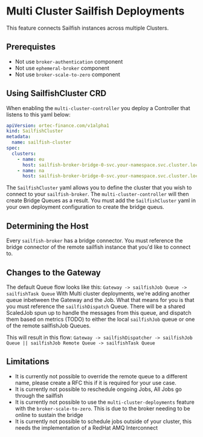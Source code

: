 # Multi Cluster Sailfish Deployments
This feature connects Sailfish instances across multiple Clusters. 

## Prerequistes
- Not use `broker-authentication` component
- Not use `ephemeral-broker` component
- Not use `broker-scale-to-zero` component

## Using SailfishCluster CRD
When enabling the `multi-cluster-controller` you deploy a Controller that listens to this yaml below:

```yaml
apiVersion: ortec-finance.com/v1alpha1
kind: SailfishCluster
metadata:
  name: sailfish-cluster
spec:
  clusters:      
    - name: eu      
      host: sailfish-broker-bridge-0-svc.your-namespace.svc.cluster.local     
    - name: na      
      host: sailfish-broker-bridge-0-svc.your-namespace.svc.cluster.local   
```
The `SailfishCluster` yaml allows you to define the cluster that you wish to connect to your `sailfish-broker`. The `multi-cluster-controller` will then create Bridge Queues as a result.
You must add the `SailfishCluster` yaml in your own deployment configuration to create the bridge queus.

## Determining the Host
Every `sailfish-broker` has a bridge connector. You must reference the bridge connector of the remote sailfish instance that you'd like to connect to.

## Changes to the Gateway
The default Queue flow looks like this:
`Gateway -> sailfishJob Queue -> sailfishTask Queue`
With Multi cluster deployments, we're adding another queue inbetween the Gateway and the Job. What that means for you is that you must reference the `sailfishDispatch` Queue. There will be a shared ScaledJob spun up to handle the messages from this queue, and dispatch them based on metrics (TODO) to either the local `sailfishJob` queue or one of the remote sailfishJob Queues. 

This will result in this flow:
`Gateway -> sailfishDispatcher -> sailfishJob Queue || sailfishJob Remote Queue -> sailfishTask Queue`

## Limitations
- It is currently not possible to override the remote queue to a different name, please create a RFC this if it is required for your use case.
- It is currently not possible to reschedule ongoing Jobs, All Jobs go through the sailfish
- It is currently not possible to use the `multi-cluster-deployments` feature with the `broker-scale-to-zero`. This is due to the broker needing to be online to sustain the bridge
- It is currently not possible to schedule jobs outside of your cluster, this needs the implementation of a RedHat AMQ Interconnect 